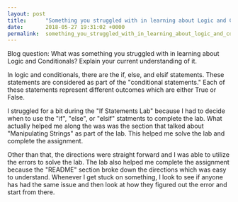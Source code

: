 ```yaml
---
layout: post
title:      "Something you struggled with in learning about Logic and Conditionals?"
date:       2018-05-27 19:31:02 +0000
permalink:  something_you_struggled_with_in_learning_about_logic_and_conditionals
---
```



Blog question:
What was something you struggled with in learning about Logic and Conditionals? Explain your current understanding of it.

In logic and conditionals, there are the if, else, and elsif statements. These statements are considered as part of the "conditional statements." Each of these statements represent different outcomes which are either True or False. 

I struggled for a bit during the "If Statements Lab"  because I had to decide when to use the "if", "else", or "elsif" statments to complete the lab. What actually helped me along the was was the section that talked about "Manipulating Strings" as part of the lab. This helped me solve the lab and complete the assignment.

Other than that, the directions were straight forward and I was able to utilize the errors to solve the lab. The lab also helped me complete the assignment because the "README" section broke down the directions which was easy to understand. Whenever I get stuck on something, I look to see if anyone has had the same issue and then look at how they figured out the error and start from there. 

